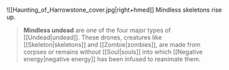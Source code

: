 ![[Haunting_of_Harrowstone_cover.jpg|right+hmed]] 
 Mindless skeletons rise up.
> **Mindless undead** are one of the four major types of [[Undead|undead]]. These drones, creatures like [[Skeleton|skeletons]] and [[Zombie|zombies]], are made from corpses or remains without [[Soul|souls]] into which [[Negative energy|negative energy]] has been infused to reanimate them.







